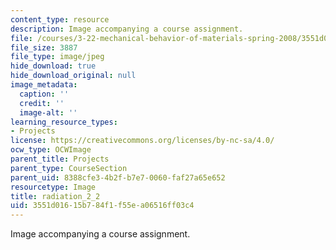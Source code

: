 ```yaml
---
content_type: resource
description: Image accompanying a course assignment.
file: /courses/3-22-mechanical-behavior-of-materials-spring-2008/3551d01615b784f1f55ea06516ff03c4_radiation_2_2.jpg
file_size: 3887
file_type: image/jpeg
hide_download: true
hide_download_original: null
image_metadata:
  caption: ''
  credit: ''
  image-alt: ''
learning_resource_types:
- Projects
license: https://creativecommons.org/licenses/by-nc-sa/4.0/
ocw_type: OCWImage
parent_title: Projects
parent_type: CourseSection
parent_uid: 8388cfe3-4b2f-b7e7-0060-faf27a65e652
resourcetype: Image
title: radiation_2_2
uid: 3551d016-15b7-84f1-f55e-a06516ff03c4
---
```

Image accompanying a course assignment.